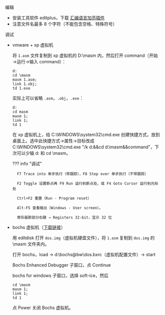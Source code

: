 

编辑

- 安装工具软件 editplus，下载 [汇编语言加亮插件](http://cc.zju.edu.cn/bhh/asm-syntax.rar)
- 注意文件名最多 8 个字符（不能包含空格、特殊符号）

调试

- vmware + xp 虚拟机

    将 `1.asm` 文件复制到 xp 虚拟机的 D:\masm 内，然后打开 command（开始→运行→输入 command）：

    ```
    d:
    cd \masm
    masm 1.asm;
    link 1.obj;
    td 1.exe
    ```

    实际上可以省略 `.asm`，`.obj`，`.exe`：

    ```
    d:
    cd masm
    masm 1;
    link 1;
    td 1
    ```

    在 xp 虚拟机上，给 C:\WINDOWS\system32\cmd.exe 创建快捷方式，放到桌面上。选中此快捷方式→属性→目标改成 C:\WINDOWS\system32\cmd.exe "/k d:&&cd d:\masm&&command"，下次可以少输 d: 和 cd \masm。

    ??? info "调试"

        F7 Trace into 单步执行（带跟踪），F8 Step over 单步执行（不带跟踪）
        
        F2 Toggle 设置断点再 F9 Run 运行到断点处，或 F4 Goto Cursor 运行到光标处
        
        Ctrl+F2 重置（Run - Program reset）
        
        Alt-F5 查看输出（Windows - User screen）。
        
        寄存器那部分右键 → Registers 32-bit，显示 32 位

- bochs 虚拟机（[下载链接](http://cc.zju.edu.cn/bhh/bochs@bw.zip)）

    用 editdisk 打开 `dos.img`（虚拟机硬盘文件），将 `1.asm` 复制到 `dos.img` 的 \masm 文件夹内。

    打开 bochs，load → d:\bochs@bw\dos.bxrc（虚拟机配置文件）→ start

    Bochs Enhanced Debugger 子窗口，点 Continue

    bochs for windows 子窗口，选择 soft-ice，然后

    ```
    cd \masm
    masm 1;
    link 1;
    td 1
    ```

    点 Power 关闭 Bochs 虚拟机。






